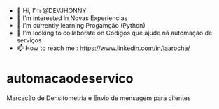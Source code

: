 - 👋 Hi, I’m @DEVJHONNY
- 👀 I’m interested in  Novas Experiencias 
- 🌱 I’m currently learning  Progamção (Python)
- 💞️ I’m looking to collaborate on  Codigos que ajude ná automação de serviços 
- 📫 How to reach me  : https://www.linkedin.com/in/laarocha/ 

<!---
DEVJHONNY/DEVJHONNY is a ✨ special ✨ repository because its `README.md` (this file) appears on your GitHub profile.
You can click the Preview link to take a look at your changes.
--->
# automacaodeservico
 Marcação de Densitometria e Envio de mensagem para clientes 
